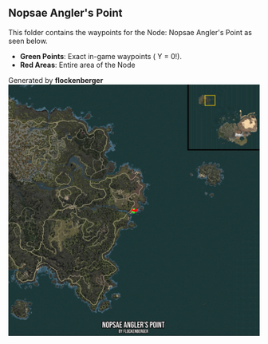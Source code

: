 ## Nopsae Angler's Point
This folder contains the waypoints for the Node: Nopsae Angler's Point as seen below.

- **Green Points**: Exact in-game waypoints ( Y = 0!).
- **Red Areas**: Entire area of the Node

Generated by **flockenberger**
![by_flockenberger](./Preview.webp)